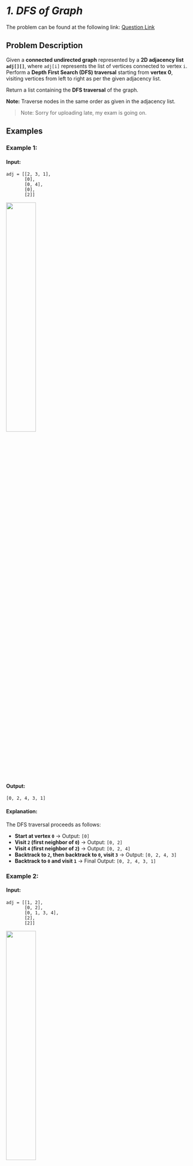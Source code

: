 # _1. DFS of Graph_

The problem can be found at the following link: [Question Link](https://www.geeksforgeeks.org/problems/depth-first-traversal-for-a-graph/1)

## **Problem Description**

Given a **connected undirected graph** represented by a **2D adjacency list `adj[][]`**, where `adj[i]` represents the list of vertices connected to vertex `i`.  
Perform a **Depth First Search (DFS) traversal** starting from **vertex 0**, visiting vertices from left to right as per the given adjacency list.

Return a list containing the **DFS traversal** of the graph.

**Note:** Traverse nodes in the same order as given in the adjacency list.

> Note: Sorry for uploading late, my exam is going on.

## **Examples**

### **Example 1:**

#### **Input:**

```
adj = [[2, 3, 1],
       [0],
       [0, 4],
       [0],
       [2]]
```

<img src="https://github.com/user-attachments/assets/5ab8ff7f-c58c-4035-9993-4de191cf627b" width="40%">

#### **Output:**

```
[0, 2, 4, 3, 1]
```

#### **Explanation:**

The DFS traversal proceeds as follows:

- **Start at vertex `0`** → Output: `[0]`
- **Visit `2` (first neighbor of `0`)** → Output: `[0, 2]`
- **Visit `4` (first neighbor of `2`)** → Output: `[0, 2, 4]`
- **Backtrack to `2`, then backtrack to `0`, visit `3`** → Output: `[0, 2, 4, 3]`
- **Backtrack to `0` and visit `1`** → Final Output: `[0, 2, 4, 3, 1]`

### **Example 2:**

#### **Input:**

```
adj = [[1, 2],
       [0, 2],
       [0, 1, 3, 4],
       [2],
       [2]]
```

<img src="https://github.com/user-attachments/assets/ab16fb62-988e-4cf6-be87-6aacb50fe9c5" width="40%">

#### **Output:**

```
[0, 1, 2, 3, 4]
```

#### **Explanation:**

The DFS traversal proceeds as follows:

- **Start at vertex `0`** → Output: `[0]`
- **Visit `1` (first neighbor of `0`)** → Output: `[0, 1]`
- **Visit `2` (first neighbor of `1`)** → Output: `[0, 1, 2]`
- **Visit `3` (first neighbor of `2`)** → Output: `[0, 1, 2, 3]`
- **Backtrack to `2` and visit `4`** → Final Output: `[0, 1, 2, 3, 4]`

## **Constraints:**

- $1 \leq$ `adj.size()` $\leq 10^4$
- $1 \leq$ `adj[i][j]` $\leq 10^4$

## **My Approach**

### **Recursive DFS (Using Lambda Function)**

### **Algorithm Steps:**

1. Maintain a **visited array** to track visited nodes.
2. Implement **DFS using recursion** and a **lambda function**.
3. Start DFS traversal from node `0` and recursively visit neighbors in the given order.
4. If a node is **unvisited**, continue DFS.
5. Store the **DFS traversal sequence** in a list.

## **Time and Auxiliary Space Complexity**

- **Expected Time Complexity:** O(V + E), since each vertex and edge is visited once.
- **Expected Auxiliary Space Complexity:** O(V), as we store the visited array and recursive function calls.

## **Code (C++)**

```cpp
class Solution {
  public:
    vector<int> dfs(vector<vector<int>>& adj) {
        int V = adj.size();
        vector<int> res, vis(V, 0);
        function<void(int)> traverse = [&](int v) {
            vis[v] = 1;
            res.push_back(v);
            for (int u : adj[v])
                if (!vis[u]) traverse(u);
        };
        for (int i = 0; i < V; i++)
            if (!vis[i]) traverse(i);
        return res;
    }
};
```

<details>
<summary><h2 align="center">⚡ Alternative Approaches</h2></summary>

## 📊 **2️⃣ Iterative DFS Approach (Using Stack)**

#### **Algorithm Steps:**

1. Use a **stack** to perform Depth-First Search iteratively.
2. For each unvisited vertex, push it to the stack and mark it visited.
3. Process the top element and push its unvisited neighbors in reverse order to maintain DFS order.
4. Repeat the process until the stack is empty.

```cpp
class Solution {
public:
    vector<int> dfs(vector<vector<int>>& adj) {
        int V = adj.size();
        vector<int> res;
        vector<bool> vis(V, false);
        for (int i = 0; i < V; i++) {
            if (!vis[i]) {
                stack<int> st;
                st.push(i);
                while (!st.empty()) {
                    int v = st.top();
                    st.pop();
                    if (!vis[v]) {
                        vis[v] = true;
                        res.push_back(v);
                        for (int j = adj[v].size() - 1; j >= 0; j--) {
                            int u = adj[v][j];
                            if (!vis[u])
                                st.push(u);
                        }
                    }
                }
            }
        }
        return res;
    }
};
```

#### 📝 **Complexity Analysis:**

- ✅ **Time Complexity:** O(V + E) - Each vertex and edge are processed once.
- ✅ **Space Complexity:** O(V) - Due to the stack used in the iterative approach.

#### ✅ **Why This Approach?**

It eliminates the risk of stack overflow due to recursion, making it suitable for graphs with a large depth.

## 🔄 **3️⃣ Recursive DFS without Lambda (Traditional Approach)**

#### **Algorithm Steps:**

1. Use a helper function for recursion.
2. Start from an unvisited vertex, mark it as visited, and add to the result.
3. Recursively call the function for each unvisited neighbor.

```cpp
class Solution {
public:
    void dfsUtil(int v, vector<vector<int>>& adj, vector<int>& res, vector<bool>& vis) {
        vis[v] = true;
        res.push_back(v);
        for (int u : adj[v]) {
            if (!vis[u])
                dfsUtil(u, adj, res, vis);
        }
    }

    vector<int> dfs(vector<vector<int>>& adj) {
        int V = adj.size();
        vector<int> res;
        vector<bool> vis(V, false);
        for (int i = 0; i < V; i++) {
            if (!vis[i])
                dfsUtil(i, adj, res, vis);
        }
        return res;
    }
};
```

#### 📝 **Complexity Analysis:**

- ✅ **Time Complexity:** O(V + E) - Each vertex and edge are processed once.
- ✅ **Space Complexity:** O(V) - Due to the recursive call stack.

#### ✅ **Why This Approach?**

The traditional recursive approach is simple and intuitive, but it risks stack overflow for deep recursion.

### 🆚 **Comparison of Approaches**

| **Approach**                | ⏱️ **Time Complexity** | 🗂️ **Space Complexity** | ✅ **Pros**                                | ⚠️ **Cons**                                 |
| --------------------------- | ---------------------- | ----------------------- | ------------------------------------------ | ------------------------------------------- |
| Recursive DFS (Lambda)      | 🟢 O(V + E)            | 🟡 O(V)                 | Compact code with lambda functions         | Potential stack overflow for deep recursion |
| Iterative DFS (Stack)       | 🟢 O(V + E)            | 🟡 O(V)                 | No recursion issues, avoids stack overflow | Slightly more complex than recursive        |
| Recursive DFS (Traditional) | 🟢 O(V + E)            | 🟡 O(V)                 | Simple and intuitive recursive approach    | Risk of stack overflow for large graphs     |

✅ **Best Choice?**

- Use **Recursive DFS with Lambda** for compact and readable code when graph depth is manageable.
- Use **Iterative DFS** to avoid recursion issues when the graph has a large depth.
- The **Traditional Recursive DFS** is good for simple cases but should be avoided for deep recursion.

</details>

## **Code (Java)**

```java
class Solution {
    public ArrayList<Integer> dfs(ArrayList<ArrayList<Integer>> adj) {
        ArrayList<Integer> r = new ArrayList<>();
        boolean[] v = new boolean[adj.size()];
        for (int i = 0; i < adj.size(); i++) if (!v[i]) go(i, adj, v, r);
        return r;
    }
    void go(int i, ArrayList<ArrayList<Integer>> a, boolean[] v, ArrayList<Integer> r) {
        v[i] = true;
        r.add(i);
        for (int j : a.get(i)) if (!v[j]) go(j, a, v, r);
    }
}
```

## **Code (Python)**

```python
class Solution:
    def dfs(self, adj):
        r, v = [], [False] * len(adj)
        def go(i):
            v[i] = True
            r.append(i)
            for j in adj[i]:
                if not v[j]:
                    go(j)
        for i in range(len(adj)):
            if not v[i]:
                go(i)
        return r

```

## **Contribution and Support:**

For discussions, questions, or doubts related to this solution, feel free to connect on LinkedIn: [Any Questions](https://www.linkedin.com/in/patel-hetkumar-sandipbhai-8b110525a/). Let’s make this learning journey more collaborative!

⭐ **If you find this helpful, please give this repository a star!** ⭐

---

<div align="center">
  <h3><b>📍Visitor Count</b></h3>
</div>

<p align="center">
  <img src="https://visitor-badge.laobi.icu/badge?page_id=Hunterdii.GeeksforGeeks-POTD" />
</p>
